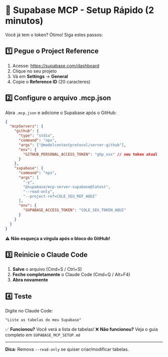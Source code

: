 # 🚀 Supabase MCP - Setup Rápido (2 minutos)

Você já tem o token? Ótimo! Siga estes passos:

## 1️⃣ Pegue o Project Reference

1. Acesse: https://supabase.com/dashboard
2. Clique no seu projeto
3. Vá em **Settings** → **General**
4. Copie o **Reference ID** (20 caracteres)

## 2️⃣ Configure o arquivo .mcp.json

Abra `.mcp.json` e adicione o Supabase após o GitHub:

```json
{
  "mcpServers": {
    "github": {
      "type": "stdio",
      "command": "npx",
      "args": ["@modelcontextprotocol/server-github"],
      "env": {
        "GITHUB_PERSONAL_ACCESS_TOKEN": "ghp_xxx" // seu token atual
      }
    },
    "supabase": {
      "command": "npx",
      "args": [
        "-y",
        "@supabase/mcp-server-supabase@latest",
        "--read-only",
        "--project-ref=COLE_SEU_REF_AQUI"
      ],
      "env": {
        "SUPABASE_ACCESS_TOKEN": "COLE_SEU_TOKEN_AQUI"
      }
    }
  }
}
```

⚠️ **Não esqueça a vírgula após o bloco do GitHub!**

## 3️⃣ Reinicie o Claude Code

1. **Salve** o arquivo (Cmd+S / Ctrl+S)
2. **Feche completamente** o Claude Code (Cmd+Q / Alt+F4)
3. **Abra novamente**

## 4️⃣ Teste

Digite no Claude Code:
```
"Liste as tabelas do meu Supabase"
```

✅ **Funcionou?** Você verá a lista de tabelas!
❌ **Não funcionou?** Veja o guia completo em `SUPABASE_MCP_SETUP.md`

---

**Dica**: Remova `--read-only` se quiser criar/modificar tabelas.